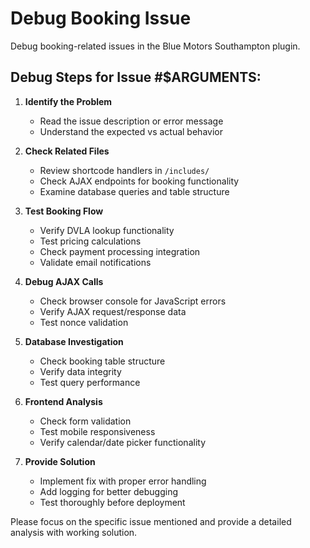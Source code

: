 # Debug Booking Issue

Debug booking-related issues in the Blue Motors Southampton plugin.

## Debug Steps for Issue #$ARGUMENTS:

1. **Identify the Problem**
   - Read the issue description or error message
   - Understand the expected vs actual behavior

2. **Check Related Files**
   - Review shortcode handlers in `/includes/`
   - Check AJAX endpoints for booking functionality
   - Examine database queries and table structure

3. **Test Booking Flow**
   - Verify DVLA lookup functionality
   - Test pricing calculations
   - Check payment processing integration
   - Validate email notifications

4. **Debug AJAX Calls**
   - Check browser console for JavaScript errors
   - Verify AJAX request/response data
   - Test nonce validation

5. **Database Investigation**
   - Check booking table structure
   - Verify data integrity
   - Test query performance

6. **Frontend Analysis**
   - Check form validation
   - Test mobile responsiveness
   - Verify calendar/date picker functionality

7. **Provide Solution**
   - Implement fix with proper error handling
   - Add logging for better debugging
   - Test thoroughly before deployment

Please focus on the specific issue mentioned and provide a detailed analysis with working solution.
